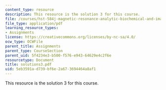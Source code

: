```yaml
---
content_type: resource
description: This resource is the solution 3 for this course.
file: /courses/hst-584j-magnetic-resonance-analytic-biochemical-and-imaging-techniques-spring-2006/5eb3591ad739bf6e2a673694464a8af1_solutions3.pdf
file_type: application/pdf
learning_resource_types:
- Assignments
license: https://creativecommons.org/licenses/by-nc-sa/4.0/
ocw_type: OCWFile
parent_title: Assignments
parent_type: CourseSection
parent_uid: 5f4234e3-b500-f576-e943-64629e4c2f6e
resourcetype: Document
title: solutions3.pdf
uid: 5eb3591a-d739-bf6e-2a67-3694464a8af1
---
```

This resource is the solution 3 for this course.